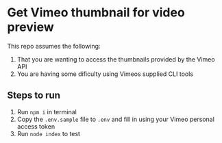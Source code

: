 # Get Vimeo thumbnail for video preview

This repo assumes the following: 
1. That you are wanting to access the thumbnails provided by the Vimeo API
2. You are having some dificulty using Vimeos supplied CLI tools

## Steps to run
1. Run `npm i` in terminal
3. Copy the `.env.sample` file to `.env` and fill in using your Vimeo personal access token
4. Run `node index` to test
